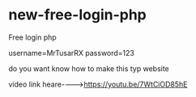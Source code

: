 # new-free-login-php
Free login php

username=MrTusarRX
password=123



 do you want know how to make this typ website 

video link heare---->https://youtu.be/7WtCiOD85hE
